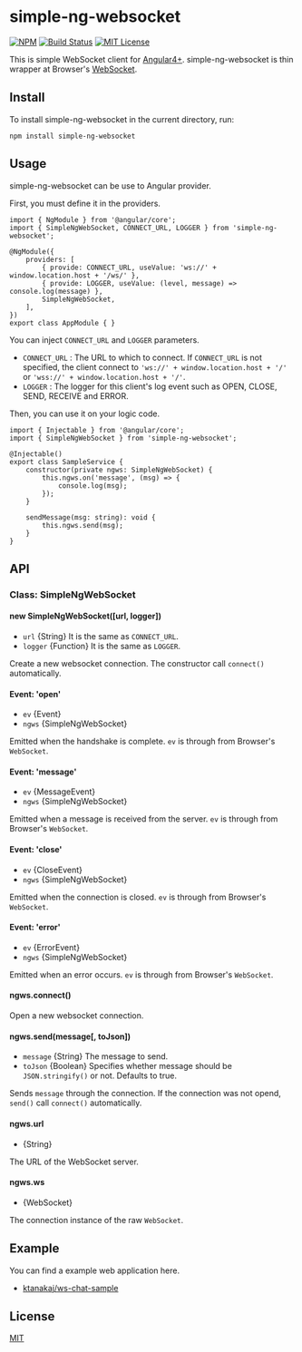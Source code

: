 # simple-ng-websocket
[![NPM](https://nodei.co/npm/simple-ng-websocket.png?downloads=true)](https://nodei.co/npm/simple-ng-websocket/)
[![Build Status](https://travis-ci.org/ktanakaj/simple-ng-websocket.svg?branch=master)](https://travis-ci.org/ktanakaj/simple-ng-websocket)
[![MIT License](http://img.shields.io/badge/license-MIT-blue.svg?style=flat)](LICENSE)

This is simple WebSocket client for [Angular4+](https://angular.io/). simple-ng-websocket is thin wrapper at Browser's [WebSocket](https://developer.mozilla.org/en/docs/Web/API/WebSocket).

## Install
To install simple-ng-websocket in the current directory, run:

    npm install simple-ng-websocket

## Usage
simple-ng-websocket can be use to Angular provider.

First, you must define it in the providers.

    import { NgModule } from '@angular/core';
    import { SimpleNgWebSocket, CONNECT_URL, LOGGER } from 'simple-ng-websocket';

    @NgModule({
    	providers: [
    		{ provide: CONNECT_URL, useValue: 'ws://' + window.location.host + '/ws/' },
    		{ provide: LOGGER, useValue: (level, message) => console.log(message) },
    		SimpleNgWebSocket,
    	],
    })
    export class AppModule { }

You can inject `CONNECT_URL` and `LOGGER` parameters.

* `CONNECT_URL` : The URL to which to connect. If `CONNECT_URL` is not specified, the client connect to `'ws://' + window.location.host + '/'` or `'wss://' + window.location.host + '/'`.
* `LOGGER` : The logger for this client's log event such as OPEN, CLOSE, SEND, RECEIVE and ERROR.

Then, you can use it on your logic code.

    import { Injectable } from '@angular/core';
    import { SimpleNgWebSocket } from 'simple-ng-websocket';

    @Injectable()
    export class SampleService {
    	constructor(private ngws: SimpleNgWebSocket) {
    		this.ngws.on('message', (msg) => {
    			console.log(msg);
    		});
    	}

    	sendMessage(msg: string): void {
    		this.ngws.send(msg);
    	}
    }

## API

### Class: SimpleNgWebSocket
#### new SimpleNgWebSocket([url, logger])
* `url` {String} It is the same as `CONNECT_URL`.
* `logger` {Function} It is the same as `LOGGER`.

Create a new websocket connection. The constructor call `connect()` automatically.

#### Event: 'open'
* `ev` {Event}
* `ngws` {SimpleNgWebSocket}

Emitted when the handshake is complete. `ev` is through from Browser's `WebSocket`.

#### Event: 'message'
* `ev` {MessageEvent}
* `ngws` {SimpleNgWebSocket}

Emitted when a message is received from the server. `ev` is through from Browser's `WebSocket`.

#### Event: 'close'
* `ev` {CloseEvent}
* `ngws` {SimpleNgWebSocket}

Emitted when the connection is closed. `ev` is through from Browser's `WebSocket`.

#### Event: 'error'
* `ev` {ErrorEvent}
* `ngws` {SimpleNgWebSocket}

Emitted when an error occurs. `ev` is through from Browser's `WebSocket`.

#### ngws.connect()
Open a new websocket connection.

#### ngws.send(message[, toJson])
* `message` {String} The message to send.
* `toJson` {Boolean} Specifies whether message should be `JSON.stringify()` or not. Defaults to true.

Sends `message` through the connection. If the connection was not opend, `send()` call `connect()` automatically.

#### ngws.url
* {String}

The URL of the WebSocket server.

#### ngws.ws
* {WebSocket}

The connection instance of the raw `WebSocket`.

## Example
You can find a example web application here.

* [ktanakaj/ws-chat-sample](https://github.com/ktanakaj/ws-chat-sample)

## License
[MIT](https://github.com/ktanakaj/simple-ng-websocket/blob/master/LICENSE)
